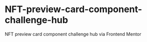 # NFT-preview-card-component-challenge-hub
NFT preview card component challenge hub via Frontend Mentor

